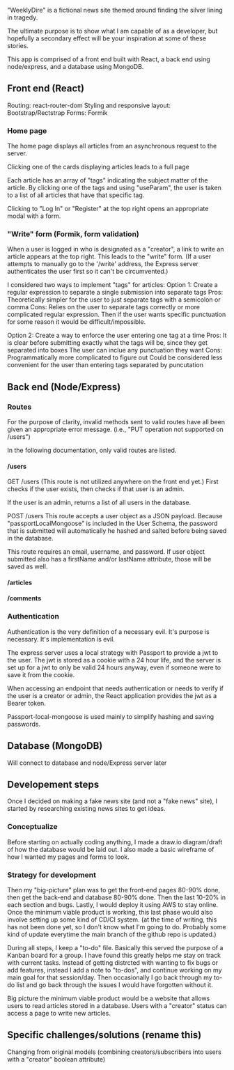 "WeeklyDire" is a fictional news site themed around finding the silver lining in tragedy.

The ultimate purpose is to show what I am capable of as a developer, but hopefully a secondary effect will be your inspiration at some of these stories.

This app is comprised of a front end built with React, a back end using node/express, and a database using MongoDB.

## Front end (React)

Routing: react-router-dom
Styling and responsive layout: Bootstrap/Rectstrap
Forms: Formik

### Home page
The home page displays all articles from an asynchronous request to the server.

Clicking one of the cards displaying articles leads to a full page

Each article has an array of "tags" indicating the subject matter of the article. By clicking one of the tags and using "useParam", the user is taken to a list of all articles that have that specific tag.

Clicking to "Log In" or "Register" at the top right opens an appropriate modal with a form.


### "Write" form (Formik, form validation)

When a user is logged in who is designated as a "creator", a link to write an article appears at the top right. This leads to the "write" form. (If a user attempts to manually go to the '/write' address, the Express server authenticates the user first so it can't be circumvented.)

I considered two ways to implement "tags" for articles:
Option 1: Create a regular expression to separate a single submission into separate tags
Pros: Theoretically simpler for the user to just separate tags with a semicolon or comma
Cons: Relies on the user to separate tags correctly or more complicated regular expression. Then if the user wants specific punctuation for some reason it would be difficult/impossible.

Option 2: Create a way to enforce the user entering one tag at a time
Pros: It is clear before submitting exactly what the tags will be, since they get separated into boxes
      The user can inclue any punctuation they want
Cons: Programmatically more complicated to figure out
      Could be considered less convenient for the user than entering tags separated by puncutation



## Back end (Node/Express)

### Routes

For the purpose of clarity, invalid methods sent to valid routes have all been given an appropriate error message. (i.e., "PUT operation not supported on /users")

In the following documentation, only valid routes are listed.

#### /users

GET /users
(This route is not utilized anywhere on the front end yet.)
First checks if the user exists, then checks if that user is an admin.

If the user is an admin, returns a list of all users in the database.

POST /users
This route accepts a user object as a JSON payload. Because "passportLocalMongoose" is included in the User Schema, the password that is submitted will automatically he hashed and salted before being saved in the database.

This route requires an email, username, and password.
If user object submitted also has a firstName and/or lastName attribute, those will be saved as well. 



#### /articles



#### /comments

### Authentication

Authentication is the very definition of a necessary evil. It's purpose is necessary. It's implementation is evil.

The express server uses a local strategy with Passport to provide a jwt to the user. The jwt is stored as a cookie with a 24 hour life, and the server is set up for a jwt to only be valid 24 hours anyway, even if someone were to save it from the cookie.

When accessing an endpoint that needs authentication or needs to verify if the user is a creator or admin, the React application provides the jwt as a Bearer token.

Passport-local-mongoose is used mainly to simplify hashing and saving passwords. 





## Database (MongoDB)

Will connect to database and node/Express server later


## Developement steps

Once I decided on making a fake news site (and not a "fake news" site), I started by researching existing news sites to get ideas.

### Conceptualize

Before starting on actually coding anything, I made a draw.io diagram/draft of how the database would be laid out. I also made a basic wireframe of how I wanted my pages and forms to look.

### Strategy for development

Then my "big-picture" plan was to get the front-end pages 80-90% done, then get the back-end and database 80-90% done. Then the last 10-20% in each section and bugs. Lastly, I would deploy it using AWS to stay online. Once the minimum viable product is working, this last phase would also involve setting up some kind of CD/CI system. (at the time of writing, this has not been done yet, so I don't know what I'm going to do. Probably some kind of update everytime the main branch of the github repo is updated.)



During all steps, I keep a "to-do" file. Basically this served the purpose of a Kanban board for a group. I have found this greatly helps me stay on track with current tasks. Instead of getting distrcted with wanting to fix bugs or add features, instead I add a note to "to-dos", and continue working on my main goal for that session/day. Then occasionally I go back through my to-do list and go back through the issues I would have forgotten without it.

Big picture the minimum viable product would be a website that allows users to read articles stored in a database. Users with a "creator" status can access a page to write new articles.

## Specific challenges/solutions (rename this)

Changing from original models (combining creators/subscribers into users with a "creator" boolean attribute)